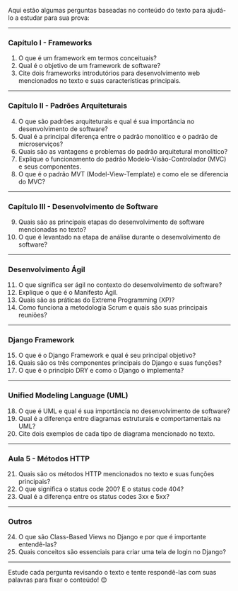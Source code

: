 Aqui estão algumas perguntas baseadas no conteúdo do texto para ajudá-lo a estudar para sua prova:

---

### **Capítulo I - Frameworks**

1. O que é um framework em termos conceituais?  
2. Qual é o objetivo de um framework de software?  
3. Cite dois frameworks introdutórios para desenvolvimento web mencionados no texto e suas características principais.  

---

### **Capítulo II - Padrões Arquiteturais**

4. O que são padrões arquiteturais e qual é sua importância no desenvolvimento de software?  
5. Qual é a principal diferença entre o padrão monolítico e o padrão de microserviços?  
6. Quais são as vantagens e problemas do padrão arquitetural monolítico?  
7. Explique o funcionamento do padrão Modelo-Visão-Controlador (MVC) e seus componentes.  
8. O que é o padrão MVT (Model-View-Template) e como ele se diferencia do MVC?  

---

### **Capítulo III - Desenvolvimento de Software**

9. Quais são as principais etapas do desenvolvimento de software mencionadas no texto?  
10. O que é levantado na etapa de análise durante o desenvolvimento de software?  

---

### **Desenvolvimento Ágil**

11. O que significa ser ágil no contexto do desenvolvimento de software?  
12. Explique o que é o Manifesto Ágil.  
13. Quais são as práticas do Extreme Programming (XP)?  
14. Como funciona a metodologia Scrum e quais são suas principais reuniões?  

---

### **Django Framework**

15. O que é o Django Framework e qual é seu principal objetivo?  
16. Quais são os três componentes principais do Django e suas funções?  
17. O que é o princípio DRY e como o Django o implementa?  

---

### **Unified Modeling Language (UML)**

18. O que é UML e qual é sua importância no desenvolvimento de software?  
19. Qual é a diferença entre diagramas estruturais e comportamentais na UML?  
20. Cite dois exemplos de cada tipo de diagrama mencionado no texto.  

---

### **Aula 5 - Métodos HTTP**

21. Quais são os métodos HTTP mencionados no texto e suas funções principais?  
22. O que significa o status code 200? E o status code 404?  
23. Qual é a diferença entre os status codes 3xx e 5xx?  

---

### **Outros**

24. O que são Class-Based Views no Django e por que é importante entendê-las?  
25. Quais conceitos são essenciais para criar uma tela de login no Django?

--- 

Estude cada pergunta revisando o texto e tente respondê-las com suas palavras para fixar o conteúdo! 😊
